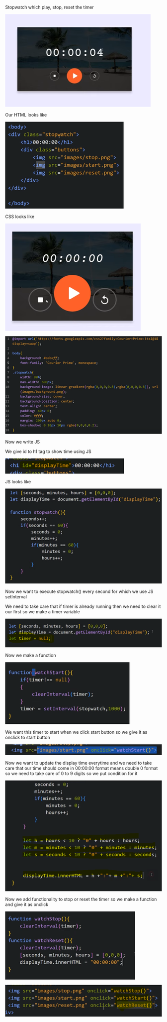 Stopwatch which play, stop, reset the timer

![demo](image.png)

Our HTML looks like

![alt text](image-1.png)

CSS looks like

![alt text](image-3.png)

![alt text](image-2.png)

Now we write JS

We give id to h1 tag to show time using JS

![alt text](image-5.png)

JS looks like

![alt text](image-6.png)

Now we want to execute stopwatch() every second for which we use JS setInterval

We need to take care that if timer is already running then we need to clear it our first so we make a timer variable

![alt text](image-7.png)

Now we make a function

![alt text](image-9.png)

We want this timer to start when we click start button so we give it as onclick to start button

![alt text](image-8.png)

Now we want to update the display time everytime and we need to take care that our time should come in 00:00:00 format means double 0 format so we need to take care of 0 to 9 digits so we put condition for it

![alt text](image-10.png)

Now we add functionality to stop or reset the timer so we make a function and give it as onclick

![alt text](image-12.png)

![alt text](image-11.png)
